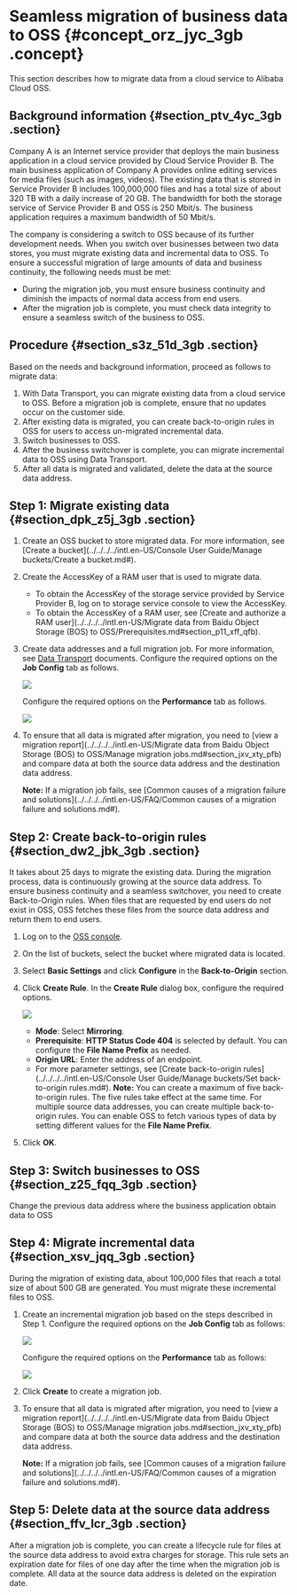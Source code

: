# Seamless migration of business data to OSS {#concept_orz_jyc_3gb .concept}

This section describes how to migrate data from a cloud service to Alibaba Cloud OSS.

## Background information {#section_ptv_4yc_3gb .section}

Company A is an Internet service provider that deploys the main business application in a cloud service provided by Cloud Service Provider B. The main business application of Company A provides online editing services for media files \(such as images, videos\). The existing data that is stored in Service Provider B includes 100,000,000 files and has a total size of about 320 TB with a daily increase of 20 GB. The bandwidth for both the storage service of Service Provider B and OSS is 250 Mbit/s. The business application requires a maximum bandwidth of 50 Mbit/s.

The company is considering a switch to OSS because of its further development needs. When you switch over businesses between two data stores, you must migrate existing data and incremental data to OSS. To ensure a successful migration of large amounts of data and business continuity, the following needs must be met:

-   During the migration job, you must ensure business continuity and diminish the impacts of normal data access from end users.
-   After the migration job is complete, you must check data integrity to ensure a seamless switch of the business to OSS.

## Procedure {#section_s3z_51d_3gb .section}

Based on the needs and background information, proceed as follows to migrate data:

1.  With Data Transport, you can migrate existing data from a cloud service to OSS. Before a migration job is complete, ensure that no updates occur on the customer side.
2.  After existing data is migrated, you can create back-to-origin rules in OSS for users to access un-migrated incremental data.
3.  Switch businesses to OSS.
4.  After the business switchover is complete, you can migrate incremental data to OSS using Data Transport.
5.  After all data is migrated and validated, delete the data at the source data address.

## Step 1: Migrate existing data {#section_dpk_z5j_3gb .section}

1.  Create an OSS bucket to store migrated data. For more information, see [Create a bucket](../../../../intl.en-US/Console User Guide/Manage buckets/Create a bucket.md#).
2.  Create the AccessKey of a RAM user that is used to migrate data.
    -   To obtain the AccessKey of the storage service provided by Service Provider B, log on to storage service console to view the AccessKey.
    -   To obtain the AccessKey of a RAM user, see [Create and authorize a RAM user](../../../../intl.en-US/Migrate data from Baidu Object Storage (BOS) to OSS/Prerequisites.md#section_p11_xff_qfb).
3.  Create data addresses and a full migration job. For more information, see [Data Transport](https://www.alibabacloud.com/help/product/94157.htm) documents. Configure the required options on the **Job Config** tab as follows.

    ![](http://static-aliyun-doc.oss-cn-hangzhou.aliyuncs.com/assets/img/88193/155737932236102_en-US.png)

    Configure the required options on the **Performance** tab as follows.

    ![](http://static-aliyun-doc.oss-cn-hangzhou.aliyuncs.com/assets/img/88193/155737932236097_en-US.png)

4.  To ensure that all data is migrated after migration, you need to [view a migration report](../../../../intl.en-US/Migrate data from Baidu Object Storage (BOS) to OSS/Manage migration jobs.md#section_jxv_xty_pfb) and compare data at both the source data address and the destination data address.

    **Note:** If a migration job fails, see [Common causes of a migration failure and solutions](../../../../intl.en-US/FAQ/Common causes of a migration failure and solutions.md#).


## Step 2: Create back-to-origin rules {#section_dw2_jbk_3gb .section}

It takes about 25 days to migrate the existing data. During the migration process, data is continuously growing at the source data address. To ensure business continuity and a seamless switchover, you need to create Back-to-Origin rules. When files that are requested by end users do not exist in OSS, OSS fetches these files from the source data address and return them to end users.

1.  Log on to the [OSS console](https://oss.console.aliyun.com/).
2.  On the list of buckets, select the bucket where migrated data is located.
3.  Select **Basic Settings** and click **Configure** in the **Back-to-Origin** section.
4.  Click **Create Rule**. In the **Create Rule** dialog box, configure the required options.

    ![](http://static-aliyun-doc.oss-cn-hangzhou.aliyuncs.com/assets/img/88193/155737932236104_en-US.png)

    -   **Mode**: Select **Mirroring**.
    -   **Prerequisite**: **HTTP Status Code 404** is selected by default. You can configure the **File Name Prefix** as needed.
    -   **Origin URL**: Enter the address of an endpoint.
    -   For more parameter settings, see [Create back-to-origin rules](../../../../intl.en-US/Console User Guide/Manage buckets/Set back-to-origin rules.md#).
    **Note:** You can create a maximum of five back-to-origin rules. The five rules take effect at the same time. For multiple source data addresses, you can create multiple back-to-origin rules. You can enable OSS to fetch various types of data by setting different values for the **File Name Prefix**.

5.  Click **OK**.

## Step 3: Switch businesses to OSS {#section_z25_fqq_3gb .section}

Change the previous data address where the business application obtain data to OSS

## Step 4: Migrate incremental data {#section_xsv_jqq_3gb .section}

During the migration of existing data, about 100,000 files that reach a total size of about 500 GB are generated. You must migrate these incremental files to OSS.

1.  Create an incremental migration job based on the steps described in Step 1. Configure the required options on the **Job Config** tab as follows:

    ![](http://static-aliyun-doc.oss-cn-hangzhou.aliyuncs.com/assets/img/88193/155737932236098_en-US.png)

    Configure the required options on the **Performance** tab as follows:

    ![](http://static-aliyun-doc.oss-cn-hangzhou.aliyuncs.com/assets/img/88193/155737932336101_en-US.png)

2.  Click **Create** to create a migration job.
3.  To ensure that all data is migrated after migration, you need to [view a migration report](../../../../intl.en-US/Migrate data from Baidu Object Storage (BOS) to OSS/Manage migration jobs.md#section_jxv_xty_pfb) and compare data at both the source data address and the destination data address.

    **Note:** If a migration job fails, see [Common causes of a migration failure and solutions](../../../../intl.en-US/FAQ/Common causes of a migration failure and solutions.md#).


## Step 5: Delete data at the source data address {#section_ffv_lcr_3gb .section}

After a migration job is complete, you can create a lifecycle rule for files at the source data address to avoid extra charges for storage. This rule sets an expiration date for files of one day after the time when the migration job is complete. All data at the source data address is deleted on the expiration date.

